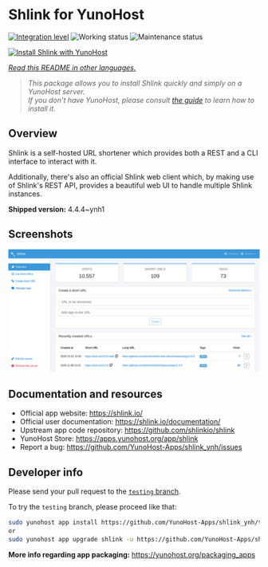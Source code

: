 <!--
N.B.: This README was automatically generated by <https://github.com/YunoHost/apps/tree/master/tools/readme_generator>
It shall NOT be edited by hand.
-->

# Shlink for YunoHost

[![Integration level](https://apps.yunohost.org/badge/integration/shlink)](https://ci-apps.yunohost.org/ci/apps/shlink/)
![Working status](https://apps.yunohost.org/badge/state/shlink)
![Maintenance status](https://apps.yunohost.org/badge/maintained/shlink)

[![Install Shlink with YunoHost](https://install-app.yunohost.org/install-with-yunohost.svg)](https://install-app.yunohost.org/?app=shlink)

*[Read this README in other languages.](./ALL_README.md)*

> *This package allows you to install Shlink quickly and simply on a YunoHost server.*  
> *If you don't have YunoHost, please consult [the guide](https://yunohost.org/install) to learn how to install it.*

## Overview

Shlink is a self-hosted URL shortener which provides both a REST and a CLI interface to interact with it.

Additionally, there's also an official Shlink web client which, by making use of Shlink's REST API, provides a beautiful web UI to handle multiple Shlink instances.

**Shipped version:** 4.4.4~ynh1

## Screenshots

![Screenshot of Shlink](./doc/screenshots/shlink-web-client-placeholder.jpg)

## Documentation and resources

- Official app website: <https://shlink.io/>
- Official user documentation: <https://shlink.io/documentation/>
- Upstream app code repository: <https://github.com/shlinkio/shlink>
- YunoHost Store: <https://apps.yunohost.org/app/shlink>
- Report a bug: <https://github.com/YunoHost-Apps/shlink_ynh/issues>

## Developer info

Please send your pull request to the [`testing` branch](https://github.com/YunoHost-Apps/shlink_ynh/tree/testing).

To try the `testing` branch, please proceed like that:

```bash
sudo yunohost app install https://github.com/YunoHost-Apps/shlink_ynh/tree/testing --debug
or
sudo yunohost app upgrade shlink -u https://github.com/YunoHost-Apps/shlink_ynh/tree/testing --debug
```

**More info regarding app packaging:** <https://yunohost.org/packaging_apps>
